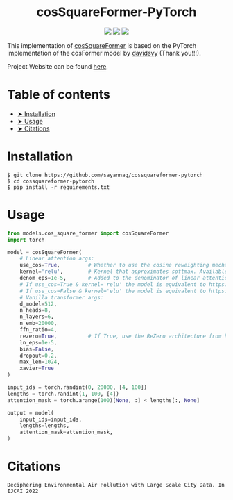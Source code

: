 <h1 align="center">
  <b>cosSquareFormer-PyTorch</b><br>
</h1>

<p align="center">
      <a href="https://www.python.org/">
        <img src="https://img.shields.io/badge/python-3.7-blue.svg" /></a>
       <a href= "https://pytorch.org/">
        <img src="https://img.shields.io/badge/PyTorch-1.9-FF0000.svg" /></a>
       <a href= "https://github.com/sayannag/cossquareformer-pytorch/blob/master/LICENSE">
        <img src="https://img.shields.io/badge/license-MIT-white.svg" /></a>
</p>

This implementation of [cosSquareFormer](https://mayukh18.github.io/DEAP/) is based on the PyTorch implementation of the cosFormer model by [davidsvy](https://github.com/davidsvy/cosformer-pytorch) (Thank you!!!).

Project Website can be found [here](https://mayukh18.github.io/DEAP/).


Table of contents
===

<!--ts-->
  * [➤ Installation](#installation)
  * [➤ Usage](#usage)
  * [➤ Citations](#citations)
<!--te-->

Installation
===
```
$ git clone https://github.com/sayannag/cossquareformer-pytorch
$ cd cossquareformer-pytorch
$ pip install -r requirements.txt
```

Usage
===

```python
from models.cos_square_former import cosSquareFormer
import torch

model = cosSquareFormer(
    # Linear attention args:
    use_cos=True,         # Whether to use the cosine reweighting mechanism proposed in the paper.
    kernel='relu',        # Kernel that approximates softmax. Available options are 'relu' and 'elu'.
    denom_eps=1e-5,       # Added to the denominator of linear attention for numerical stability.
    # If use_cos=True & kernel='relu' the model is equivalent to https://arxiv.org/pdf/2109.04572.pdf
    # If use_cos=False & kernel='elu' the model is equivalent to https://arxiv.org/pdf/2006.16236.pdf
    # Vanilla transformer args:
    d_model=512,
    n_heads=8, 
    n_layers=6,
    n_emb=20000, 
    ffn_ratio=4, 
    rezero=True,          # If True, use the ReZero architecture from https://arxiv.org/pdf/2003.04887.pdf, else the Pre-LN architecture from https://arxiv.org/pdf/2002.04745.pdf
    ln_eps=1e-5, 
    bias=False, 
    dropout=0.2, 
    max_len=1024, 
    xavier=True
)

input_ids = torch.randint(0, 20000, [4, 100])
lengths = torch.randint(1, 100, [4])
attention_mask = torch.arange(100)[None, :] < lengths[:, None]

output = model(
    input_ids=input_ids,
    lengths=lengths,
    attention_mask=attention_mask,
)
```


Citations
===

```
Deciphering Environmental Air Pollution with Large Scale City Data. In IJCAI 2022
```

